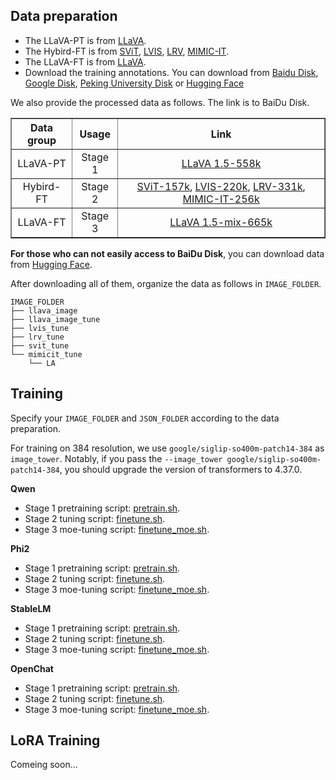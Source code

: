 ## Data preparation

- The LLaVA-PT is from [LLaVA](https://github.com/haotian-liu/LLaVA).
- The Hybird-FT is from [SViT](https://github.com/BAAI-DCAI/Visual-Instruction-Tuning), [LVIS](https://github.com/X2FD/LVIS-INSTRUCT4V), [LRV](https://github.com/FuxiaoLiu/LRV-Instruction), [MIMIC-IT](https://github.com/Luodian/Otter).
- The LLaVA-FT is from [LLaVA](https://github.com/haotian-liu/LLaVA).
- Download the training annotations. You can download from [Baidu Disk](https://pan.baidu.com/s/1rwub9o0T3_7ZHbPZzCiLZw?pwd=0yhi), [Google Disk](https://drive.google.com/file/d/13YxtVowfhUIpGOCODhKFstoRBvogF4od/view?usp=sharing), [Peking University Disk](https://disk.pku.edu.cn/link/AA10683317FB824FB9B2427A6B268EAADB) or [Hugging Face](https://huggingface.co/datasets/LanguageBind/MoE-LLaVA/tree/main/train_json)


We also provide the processed data as follows. The link is to BaiDu Disk.
<div align="center">
<table border="1" width="100%">
    <tr align="center">
        <th>Data group</th><th>Usage</th><th>Link</th>
    </tr>
    <tr align="center">
        <td>LLaVA-PT</td><td>Stage 1</td><td><a href="https://pan.baidu.com/s/1UZiRORpXwAHdKPgrUi1nDA?pwd=7xgx">LLaVA 1.5-558k</a></td>
    </tr>
    <tr align="center">
        <td>Hybird-FT</td><td>Stage 2</td><td><a href="https://pan.baidu.com/s/1PtcTck4xC0fAE0QS0OYc8Q?pwd=ko9x">SViT-157k</a>, <a href="https://pan.baidu.com/s/1-MWrPGZptFFBO1_4tniAXA?pwd=ivxg">LVIS-220k</a>, <a href="https://pan.baidu.com/s/1sYnfRN_yFuo719fNA_BV_w?pwd=lmai">LRV-331k</a>, <a href="https://pan.baidu.com/s/1w0Wr8d-IhIUuRyKbuoPwyw?pwd=4big">MIMIC-IT-256k</a></td>
    </tr>
    <tr align="center">
        <td>LLaVA-FT</td><td>Stage 3</td><td><a href="https://pan.baidu.com/s/1xC9E6VuOOEBV5iieve0Z7A?pwd=2o0a">LLaVA 1.5-mix-665k</a></td>
    </tr>
</table>
</div>

**For those who can not easily access to BaiDu Disk**, you can download data from [Hugging Face](https://huggingface.co/datasets/LanguageBind/MoE-LLaVA).

After downloading all of them, organize the data as follows in ```IMAGE_FOLDER```. 

```Shell
IMAGE_FOLDER
├── llava_image
├── llava_image_tune
├── lvis_tune
├── lrv_tune
├── svit_tune
└── mimicit_tune
    └── LA
```


## Training
Specify your `IMAGE_FOLDER` and `JSON_FOLDER` according to the data preparation.

For training on 384 resolution, we use `google/siglip-so400m-patch14-384` as `image_tower`. Notably, if you pass the `--image_tower google/siglip-so400m-patch14-384`, you should upgrade the version of transformers to 4.37.0.

**Qwen**
- Stage 1 pretraining script: [pretrain.sh](https://github.com/PKU-YuanGroup/MoE-LLaVA/tree/main/scripts/v1/qwen/pretrain.sh). 
- Stage 2 tuning script: [finetune.sh](https://github.com/PKU-YuanGroup/MoE-LLaVA/tree/main/scripts/v1/qwen/finetune.sh).
- Stage 3 moe-tuning script: [finetune_moe.sh](https://github.com/PKU-YuanGroup/MoE-LLaVA/tree/main/scripts/v1/qwen/finetune_moe.sh).
  
**Phi2**
- Stage 1 pretraining script: [pretrain.sh](https://github.com/PKU-YuanGroup/MoE-LLaVA/tree/main/scripts/v1/phi2/pretrain.sh). 
- Stage 2 tuning script: [finetune.sh](https://github.com/PKU-YuanGroup/MoE-LLaVA/tree/main/scripts/v1/phi2/finetune.sh).
- Stage 3 moe-tuning script: [finetune_moe.sh](https://github.com/PKU-YuanGroup/MoE-LLaVA/tree/main/scripts/v1/phi2/finetune_moe.sh).
  
**StableLM**
- Stage 1 pretraining script: [pretrain.sh](https://github.com/PKU-YuanGroup/MoE-LLaVA/tree/main/scripts/v1/stablelm/pretrain.sh). 
- Stage 2 tuning script: [finetune.sh](https://github.com/PKU-YuanGroup/MoE-LLaVA/tree/main/scripts/v1/stablelm/finetune.sh).
- Stage 3 moe-tuning script: [finetune_moe.sh](https://github.com/PKU-YuanGroup/MoE-LLaVA/tree/main/scripts/v1/stablelm/finetune_moe.sh).
  
**OpenChat**

<!-- OpenChat seems to have bugs in `transformer==4.36.2`. Please `pip install transformers==4.34.0`. -->

- Stage 1 pretraining script: [pretrain.sh](https://github.com/PKU-YuanGroup/MoE-LLaVA/tree/main/scripts/v1/openchat/pretrain.sh). 
- Stage 2 tuning script: [finetune.sh](https://github.com/PKU-YuanGroup/MoE-LLaVA/tree/main/scripts/v1/openchat/finetune.sh).
- Stage 3 moe-tuning script: [finetune_moe.sh](https://github.com/PKU-YuanGroup/MoE-LLaVA/tree/main/scripts/v1/openchat/finetune_moe.sh).


## LoRA Training

Comeing soon...
